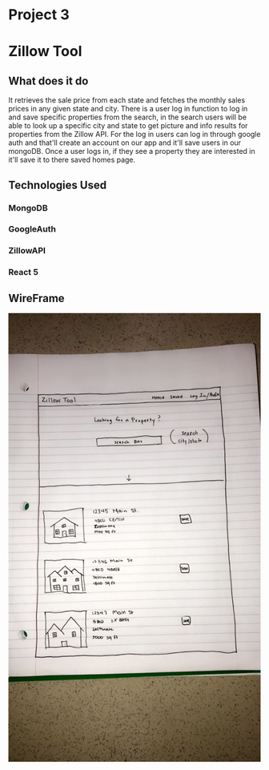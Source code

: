 # Project 3 

# Zillow Tool

## What does it do

It retrieves the sale price from each state and fetches the monthly sales prices in any given state and city. There is a user log in function to log in and save specific properties from the search, in the search users will be able to look up a specific city and state to get picture and info results for properties from the Zillow API. For the log in users can log in through google auth and that'll create an account on our app and it'll save users in our mongoDB. Once a user logs in, if they see a property they are interested in it'll save it to there saved homes page.

## Technologies Used 

### MongoDB

### GoogleAuth

### ZillowAPI

### React 5

## WireFrame

![Manager View - Options](./images/prj3wf.jpg)
